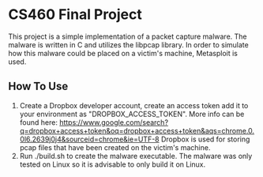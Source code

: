 # CS460 Final Project

This project is a simple implementation of a packet capture malware. The malware is written in C and utilizes the libpcap library. 
In order to simulate how this malware could be placed on a victim's machine, Metasploit is used. 

## How To Use

1. Create a Dropbox developer account, create an access token add it to your environment as "DROPBOX_ACCESS_TOKEN". 
   More info can be found here: https://www.google.com/search?q=dropbox+access+token&oq=dropbox+access+token&aqs=chrome.0.0l6.2639j0j4&sourceid=chrome&ie=UTF-8
   Dropbox is used for storing pcap files that have been created on the victim's machine.
2. Run ./build.sh to create the malware executable. The malware was only tested on Linux so it is advisable to only build it on Linux.
